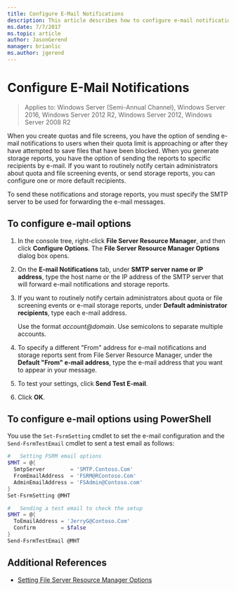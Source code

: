 ```yaml
---
title: Configure E-Mail Notifications
description: This article describes how to configure e-mail notifications
ms.date: 7/7/2017
ms.topic: article
author: JasonGerend
manager: brianlic
ms.author: jgerend
---
```

# Configure E-Mail Notifications

> Applies to: Windows Server (Semi-Annual Channel), Windows Server 2016, Windows Server 2012 R2, Windows Server 2012, Windows Server 2008 R2

When you create quotas and file screens, you have the option of sending e-mail notifications to users when their quota limit is approaching or after they have attempted to save files that have been blocked. When you generate storage reports, you have the option of sending the reports to specific recipients by e-mail. If you want to routinely notify certain administrators about quota and file screening events, or send storage reports, you can configure one or more default recipients.

To send these notifications and storage reports, you must specify the SMTP server to be used for forwarding the e-mail messages.

## To configure e-mail options

1. In the console tree, right-click **File Server Resource Manager**, and then click **Configure Options**. The **File Server Resource Manager Options** dialog box opens.

2. On the **E-mail Notifications** tab, under **SMTP server name or IP address**, type the host name or the IP address of the SMTP server that will forward e-mail notifications and storage reports.

3. If you want to routinely notify certain administrators about quota or file screening events or e-mail storage reports, under **Default administrator recipients**, type each e-mail address.

   Use the format <em>account@domain</em>. Use semicolons to separate multiple accounts.

4. To specify a different "From" address for e-mail notifications and storage reports sent from File Server Resource Manager, under the **Default "From" e-mail address**, type the e-mail address that you want to appear in your message.

5. To test your settings, click **Send Test E-mail**.

6. Click **OK**.

## To configure e-mail options using PowerShell

You use the `Set-FsrmSetting` cmdlet to set the e-mail configuration and the `Send-FsrmTestEmail` cmdlet to sent a test email as follows:

```powershell
#   Setting FSRM email options
$MHT = @{
  SmtpServer        = 'SMTP.Contoso.Com'  
  FromEmailAddress  = 'FSRM@RContoso.Com'
  AdminEmailAddress = 'FSAdmin@Contoso.com'
}
Set-FsrmSetting @MHT

#   Sending a test email to check the setup
$MHT = @{
  ToEmailAddress = 'JerryG@Contoso.Com'
  Confirm        = $false
}
Send-FsrmTestEmail @MHT
```

## Additional References

-   [Setting File Server Resource Manager Options](setting-file-server-resource-manager-options.md)
